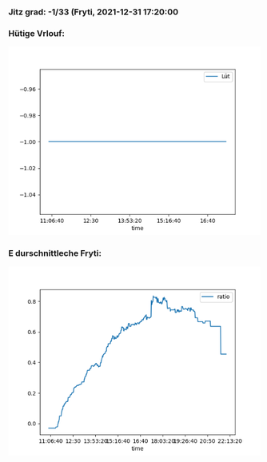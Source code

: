 ### Jitz grad: -1/33 (Fryti, 2021-12-31 17:20:00

### Hütige Vrlouf:
![Graph](Today.png)

### E durschnittleche Fryti:
![Graph](Fryti.png)